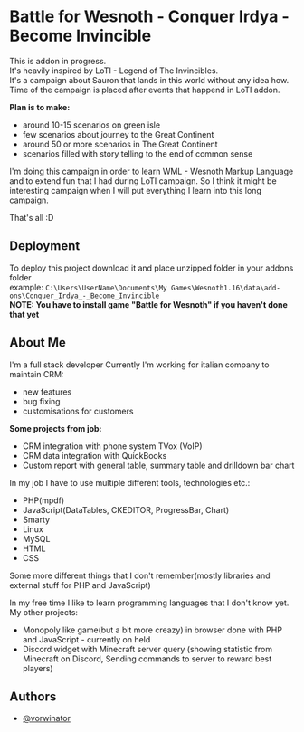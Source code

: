 # Battle for Wesnoth - Conquer Irdya - Become Invincible

This is addon in progress.\
It's heavily inspired by LoTI - Legend of The Invincibles.\
It's a campaign about Sauron that lands in this world without any idea how.
Time of the campaign is placed after events that happend in LoTI addon.

**Plan is to make:**
- around 10-15 scenarios on green isle
- few scenarios about journey to the Great Continent
- around 50 or more scenarios in The Great Continent
- scenarios filled with story telling to the end of common sense

I'm doing this campaign in order to learn WML - Wesnoth Markup Language and to extend fun that I had during LoTI campaign.
So I think it might be interesting campaign when I will put everything I learn into this long campaign.

That's all :D

## Deployment

To deploy this project download it and place unzipped folder in your addons folder\
example: `C:\Users\UserName\Documents\My Games\Wesnoth1.16\data\add-ons\Conquer_Irdya_-_Become_Invincible`\
**NOTE: You have to install game "Battle for Wesnoth" if you haven't done that yet**

## About Me
I'm a full stack developer
Currently I'm working for italian company to maintain CRM:
- new features
- bug fixing
- customisations for customers

**Some projects from job:**
- CRM integration with phone system TVox (VoIP)
- CRM data integration with QuickBooks 
- Custom report with general table, summary table and drilldown bar chart

In my job I have to use multiple different tools, technologies etc.:
- PHP(mpdf)
- JavaScript(DataTables, CKEDITOR, ProgressBar, Chart)
- Smarty
- Linux
- MySQL
- HTML
- CSS

Some more different things that I don't remember(mostly libraries and external stuff for PHP and JavaScript)

In my free time I like to learn programming languages that I don't know yet.\
My other projects:
- Monopoly like game(but a bit more creazy) in browser done with PHP and JavaScript - currently on held
- Discord widget with Minecraft server query (showing statistic from Minecraft on Discord, Sending commands to server to reward best players)

## Authors
- [@vorwinator](https://github.com/vorwinator)